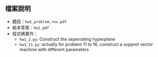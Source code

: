 ## 檔案說明

* 題目：`hw1_problem_rev.pdf`
* 紙本答案：`hw1_pdf`
* 程式碼實作：
  - `hw1_2.py`: Construct the seperrating hyperplane
  - `hw1_11.py`: actually for problem 11 to 16, construct a supprot vector machine with different parameters 
